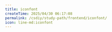 ```yaml
---
title: iconfont
createTime: 2025/04/30 06:17:08
permalink: /csdiy/study-path/frontend/iconfont/
icon: line-md:iconfont
---
```

